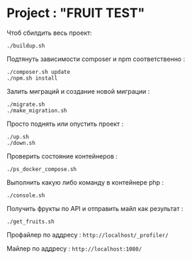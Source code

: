 # Project : "FRUIT TEST"

Чтоб сбилдить весь проект:

    ./buildup.sh

Подтянуть зависимости composer и npm соответственно :

    ./composer.sh update
    ./npm.sh install

Залить миграций и создание новой миграции :

    ./migrate.sh
    ./make_migration.sh

Просто поднять или опустить проект :
    
    ./up.sh
    ./down.sh

Проверить состояние контейнеров : 

    ./ps_docker_compose.sh

Выполнить какую либо команду в контейнере php :

    ./console.sh

Получить фрукты по API и отправить майл как результат :
    
    ./get_fruits.sh



Профайлер по аддресу : `http://localhost/_profiler/`

Майлер по аддресу : `http://localhost:1080/`